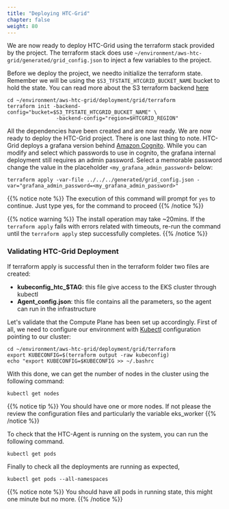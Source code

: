 ```yaml
---
title: "Deploying HTC-Grid"
chapter: false
weight: 80
---
```


We are now ready to deploy HTC-Grid using the terraform stack provided by the project. The terraform stack does use `~/environment/aws-htc-grid/generated/grid_config.json` to inject a few variables to the project.

Before we deploy the project, we needto initialize the terraform state. Remember we will be using the `$S3_TFSTATE_HTCGRID_BUCKET_NAME` bucket to hold the state. You can read more about the S3 terraform backend [here](https://www.terraform.io/docs/language/settings/backends/s3.html)

```
cd ~/environment/aws-htc-grid/deployment/grid/terraform
terraform init -backend-config="bucket=$S3_TFSTATE_HTCGRID_BUCKET_NAME" \
                -backend-config="region=$HTCGRID_REGION"
```

All the dependencies have been created and are now ready. We are now ready to deploy the HTC-Grid project. There is one last thing to note. HTC-Grid deploys a grafana version behind [Amazon Cognito](https://aws.amazon.com/cognito/). While you can modify and select which passwords to use in cognito, the grafana internal deployment still requires an admin password. Select a memorable password change the value in the placeholder `<my_grafana_admin_password>` below:

```
terraform apply -var-file ../../../generated/grid_config.json -var="grafana_admin_password=<my_grafana_admin_password>"
```

{{% notice note %}}
The execution of this command will prompt for `yes` to continue. Just type yes, for the command to proceed
{{% /notice %}}

{{% notice warning %}}
The install operation may take ~20mins. If the `terraform apply` fails with errors related with timeouts, re-run the command until the `terraform apply` step successfully completes. 
{{% /notice %}}

### Validating HTC-Grid Deployment

If terraform apply is successful then in the terraform folder two files are created:

* **kubeconfig_htc_$TAG**: this file give access to the EKS cluster through kubectl 
* **Agent_config.json**: this file contains all the parameters, so the agent can run in the infrastructure

Let's validate that the Compute Plane has been set up accordingly. First of all, we need to configure our environment with [Kubectl](https://kubernetes.io/docs/tasks/tools/) configuration pointing to our cluster:

  ```
  cd ~/environment/aws-htc-grid/deployment/grid/terraform
  export KUBECONFIG=$(terraform output -raw kubeconfig)
  echo "export KUBECONFIG=$KUBECONFIG >> ~/.bashrc
  ```

With this done, we can get the number of nodes in the cluster using the following command:

  ```
  kubectl get nodes
  ```

{{% notice tip %}}
You should have one or more nodes. If not please the review the configuration files and particularly the variable eks_worker
{{% /notice %}}

To check that the HTC-Agent is running on the system, you can run the following command.

  ```
  kubectl get pods
  ```

Finally to check all the deployments are running as expected, 

  ```
  kubectl get pods --all-namespaces
  ```

{{% notice note %}}
You should have all pods in running state, this might one minute but no more.
{{% /notice %}}

